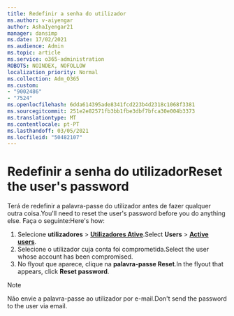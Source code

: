 ```yaml
---
title: Redefinir a senha do utilizador
ms.author: v-aiyengar
author: AshaIyengar21
manager: dansimp
ms.date: 17/02/2021
ms.audience: Admin
ms.topic: article
ms.service: o365-administration
ROBOTS: NOINDEX, NOFOLLOW
localization_priority: Normal
ms.collection: Adm_O365
ms.custom:
- "9002486"
- "7524"
ms.openlocfilehash: 6dda614395ade8341fcd223b4d2318c1068f3381
ms.sourcegitcommit: 251e2e82571fb3bb1fbe3dbf7bfca30e004b3373
ms.translationtype: MT
ms.contentlocale: pt-PT
ms.lasthandoff: 03/05/2021
ms.locfileid: "50482107"
---
```

# <a name="reset-the-users-password"></a><span data-ttu-id="b3701-102">Redefinir a senha do utilizador</span><span class="sxs-lookup"><span data-stu-id="b3701-102">Reset the user's password</span></span>

<span data-ttu-id="b3701-103">Terá de redefinir a palavra-passe do utilizador antes de fazer qualquer outra coisa.</span><span class="sxs-lookup"><span data-stu-id="b3701-103">You'll need to reset the user's password before you do anything else.</span></span> <span data-ttu-id="b3701-104">Faça o seguinte:</span><span class="sxs-lookup"><span data-stu-id="b3701-104">Here's how:</span></span>

1. <span data-ttu-id="b3701-105">Selecione **utilizadores**  >  **[Utilizadores Ative](https://go.microsoft.com/fwlink/p/?linkid=834822)**.</span><span class="sxs-lookup"><span data-stu-id="b3701-105">Select **Users** > **[Active users](https://go.microsoft.com/fwlink/p/?linkid=834822)**.</span></span>
1. <span data-ttu-id="b3701-106">Selecione o utilizador cuja conta foi comprometida.</span><span class="sxs-lookup"><span data-stu-id="b3701-106">Select the user whose account has been compromised.</span></span>
1. <span data-ttu-id="b3701-107">No flyout que aparece, clique na **palavra-passe Reset**.</span><span class="sxs-lookup"><span data-stu-id="b3701-107">In the flyout that appears, click **Reset password**.</span></span>

> [!NOTE]
> <span data-ttu-id="b3701-108">Não envie a palavra-passe ao utilizador por e-mail.</span><span class="sxs-lookup"><span data-stu-id="b3701-108">Don't send the password to the user via email.</span></span>
